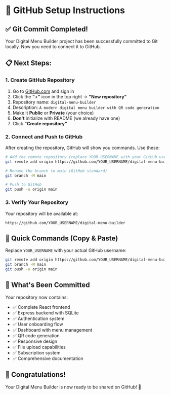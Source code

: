 # 🚀 GitHub Setup Instructions

## ✅ Git Commit Completed!

Your Digital Menu Builder project has been successfully committed to Git locally. Now you need to connect it to GitHub.

## 📋 Next Steps:

### 1. Create GitHub Repository
1. Go to [GitHub.com](https://github.com) and sign in
2. Click the **"+"** icon in the top right → **"New repository"**
3. Repository name: `digital-menu-builder`
4. Description: `A modern digital menu builder with QR code generation`
5. Make it **Public** or **Private** (your choice)
6. **Don't** initialize with README (we already have one)
7. Click **"Create repository"**

### 2. Connect and Push to GitHub

After creating the repository, GitHub will show you commands. Use these:

```bash
# Add the remote repository (replace YOUR_USERNAME with your GitHub username)
git remote add origin https://github.com/YOUR_USERNAME/digital-menu-builder.git

# Rename the branch to main (GitHub standard)
git branch -M main

# Push to GitHub
git push -u origin main
```

### 3. Verify Your Repository

Your repository will be available at:
```
https://github.com/YOUR_USERNAME/digital-menu-builder
```

## 🎯 Quick Commands (Copy & Paste)

Replace `YOUR_USERNAME` with your actual GitHub username:

```bash
git remote add origin https://github.com/YOUR_USERNAME/digital-menu-builder.git
git branch -M main
git push -u origin main
```

## 📁 What's Been Committed

Your repository now contains:
- ✅ Complete React frontend
- ✅ Express backend with SQLite
- ✅ Authentication system
- ✅ User onboarding flow
- ✅ Dashboard with menu management
- ✅ QR code generation
- ✅ Responsive design
- ✅ File upload capabilities
- ✅ Subscription system
- ✅ Comprehensive documentation

## 🎉 Congratulations!

Your Digital Menu Builder is now ready to be shared on GitHub! 🚀 